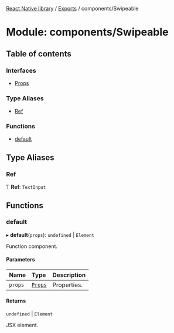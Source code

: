[React Native library](../index.md) / [Exports](../modules.md) / components/Swipeable

# Module: components/Swipeable

## Table of contents

### Interfaces

- [Props](../interfaces/components_Swipeable.Props.md)

### Type Aliases

- [Ref](components_Swipeable.md#ref)

### Functions

- [default](components_Swipeable.md#default)

## Type Aliases

### Ref

Ƭ **Ref**: `TextInput`

## Functions

### default

▸ **default**(`props`): `undefined` \| `Element`

Function component.

#### Parameters

| Name | Type | Description |
| :------ | :------ | :------ |
| `props` | [`Props`](../interfaces/components_Swipeable.Props.md) | Properties. |

#### Returns

`undefined` \| `Element`

JSX element.

